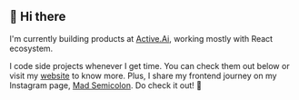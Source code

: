 ## 👋 Hi there

I'm currently building products at [Active.Ai](https://active.ai), working mostly with React ecosystem.

I code side projects whenever I get time. You can check them out below or visit my [website](https://dheerajmahra.now.sh) to know more. Plus, I share my frontend journey on my Instagram page, [Mad Semicolon](https://instagram.com/madsemicolon). Do check it out! 🚀
